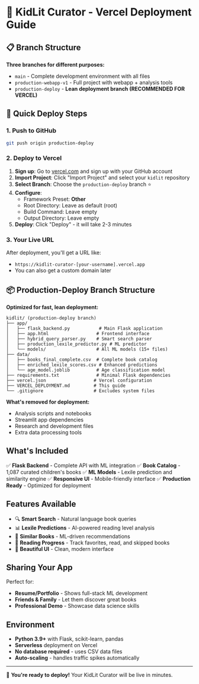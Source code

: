 # 🚀 KidLit Curator - Vercel Deployment Guide

## 📋 Branch Structure

**Three branches for different purposes:**
- `main` - Complete development environment with all files
- `production-webapp-v1` - Full project with webapp + analysis tools
- `production-deploy` - **Lean deployment branch (RECOMMENDED FOR VERCEL)**

## 🚀 Quick Deploy Steps

### 1. Push to GitHub
```bash
git push origin production-deploy
```

### 2. Deploy to Vercel
1. **Sign up**: Go to [vercel.com](https://vercel.com) and sign up with your GitHub account
2. **Import Project**: Click "Import Project" and select your `kidlit` repository
3. **Select Branch**: Choose the `production-deploy` branch ⭐
4. **Configure**:
   - Framework Preset: **Other**
   - Root Directory: Leave as default (root)
   - Build Command: Leave empty
   - Output Directory: Leave empty
5. **Deploy**: Click "Deploy" - it will take 2-3 minutes

### 3. Your Live URL
After deployment, you'll get a URL like:
- `https://kidlit-curator-[your-username].vercel.app`
- You can also get a custom domain later

## 📦 Production-Deploy Branch Structure
**Optimized for fast, lean deployment:**
```
kidlit/ (production-deploy branch)
├── app/
│   ├── flask_backend.py           # Main Flask application
│   ├── app.html                  # Frontend interface
│   ├── hybrid_query_parser.py    # Smart search parser
│   ├── production_lexile_predictor.py # ML predictor
│   └── models/                   # All ML models (15+ files)
├── data/
│   ├── books_final_complete.csv  # Complete book catalog
│   ├── enriched_lexile_scores.csv # Enhanced predictions
│   └── age_model.joblib          # Age classification model
├── requirements.txt              # Minimal Flask dependencies
├── vercel.json                  # Vercel configuration
├── VERCEL_DEPLOYMENT.md         # This guide
└── .gitignore                   # Excludes system files
```

**What's removed for deployment:**
- Analysis scripts and notebooks
- Streamlit app dependencies
- Research and development files
- Extra data processing tools

## What's Included
✅ **Flask Backend** - Complete API with ML integration
✅ **Book Catalog** - 1,087 curated children's books
✅ **ML Models** - Lexile prediction and similarity engine
✅ **Responsive UI** - Mobile-friendly interface
✅ **Production Ready** - Optimized for deployment

## Features Available
- 🔍 **Smart Search** - Natural language book queries
- 📊 **Lexile Predictions** - AI-powered reading level analysis
- 🎯 **Similar Books** - ML-driven recommendations
- 📱 **Reading Progress** - Track favorites, read, and skipped books
- 🎨 **Beautiful UI** - Clean, modern interface

## Sharing Your App
Perfect for:
- **Resume/Portfolio** - Shows full-stack ML development
- **Friends & Family** - Let them discover great books
- **Professional Demo** - Showcase data science skills

## Environment
- **Python 3.9+** with Flask, scikit-learn, pandas
- **Serverless** deployment on Vercel
- **No database required** - uses CSV data files
- **Auto-scaling** - handles traffic spikes automatically

---
🎉 **You're ready to deploy!** Your KidLit Curator will be live in minutes.